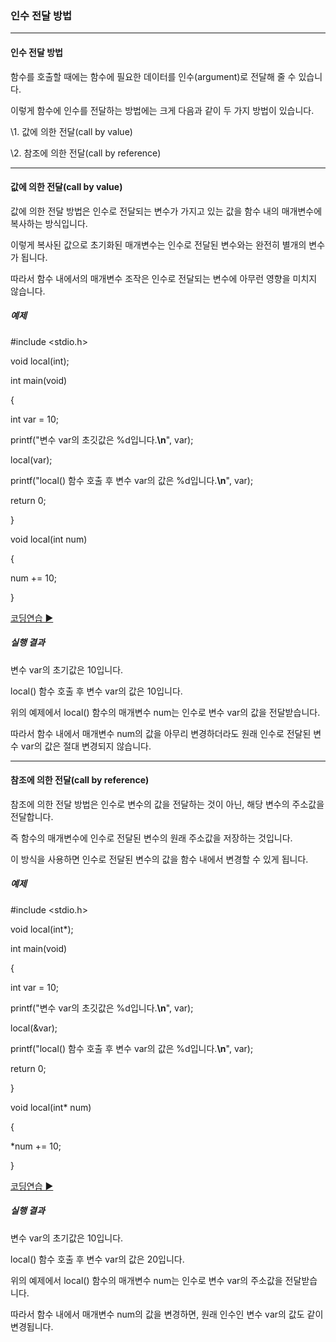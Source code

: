 ### 인수 전달 방법

------

#### 인수 전달 방법

함수를 호출할 때에는 함수에 필요한 데이터를 인수(argument)로 전달해 줄 수 있습니다.

이렇게 함수에 인수를 전달하는 방법에는 크게 다음과 같이 두 가지 방법이 있습니다.

 

\1. 값에 의한 전달(call by value)

\2. 참조에 의한 전달(call by reference)

------

#### 값에 의한 전달(call by value)

값에 의한 전달 방법은 인수로 전달되는 변수가 가지고 있는 값을 함수 내의 매개변수에 복사하는 방식입니다.

이렇게 복사된 값으로 초기화된 매개변수는 인수로 전달된 변수와는 완전히 별개의 변수가 됩니다.

따라서 함수 내에서의 매개변수 조작은 인수로 전달되는 변수에 아무런 영향을 미치지 않습니다.

 

##### 예제

\#include <stdio.h> 

void local(int); 

 

int main(void)

{

  int var = 10;

  printf("변수 var의 초깃값은 %d입니다.**\n**", var); 

 

  local(var);

  printf("local() 함수 호출 후 변수 var의 값은 %d입니다.**\n**", var);

  return 0;

} 

 

void local(int num)

{

  num += 10;

}

[코딩연습 ▶](http://tcpschool.com/examples/tryit/tryC.php?filename=c_pointer_callBy_01)

##### 실행 결과

변수 var의 초기값은 10입니다.

local() 함수 호출 후 변수 var의 값은 10입니다.

 

위의 예제에서 local() 함수의 매개변수 num는 인수로 변수 var의 값을 전달받습니다.

따라서 함수 내에서 매개변수 num의 값을 아무리 변경하더라도 원래 인수로 전달된 변수 var의 값은 절대 변경되지 않습니다.

------

#### 참조에 의한 전달(call by reference)

참조에 의한 전달 방법은 인수로 변수의 값을 전달하는 것이 아닌, 해당 변수의 주소값을 전달합니다.

즉 함수의 매개변수에 인수로 전달된 변수의 원래 주소값을 저장하는 것입니다.

이 방식을 사용하면 인수로 전달된 변수의 값을 함수 내에서 변경할 수 있게 됩니다.

 

##### 예제

\#include <stdio.h> 

void local(int*);

 

int main(void)

{

  int var = 10;

  printf("변수 var의 초깃값은 %d입니다.**\n**", var); 

 

  local(&var);

  printf("local() 함수 호출 후 변수 var의 값은 %d입니다.**\n**", var);

  return 0;

} 

 

void local(int* num)

{

  *num += 10;

} 

[코딩연습 ▶](http://tcpschool.com/examples/tryit/tryC.php?filename=c_pointer_callBy_02)

##### 실행 결과

변수 var의 초기값은 10입니다.

local() 함수 호출 후 변수 var의 값은 20입니다.

 

위의 예제에서 local() 함수의 매개변수 num는 인수로 변수 var의 주소값을 전달받습니다.

따라서 함수 내에서 매개변수 num의 값을 변경하면, 원래 인수인 변수 var의 값도 같이 변경됩니다.